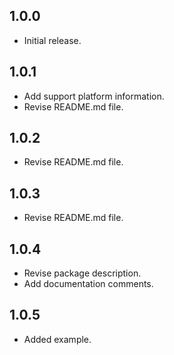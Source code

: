 ## 1.0.0

- Initial release.

## 1.0.1

- Add support platform information.
- Revise README.md file.

## 1.0.2

- Revise README.md file.

## 1.0.3

- Revise README.md file.

## 1.0.4

- Revise package description.
- Add documentation comments.

## 1.0.5

- Added example.
